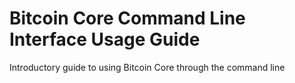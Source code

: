 # Bitcoin Core Command Line Interface Usage Guide
Introductory guide to using Bitcoin Core through the command line
